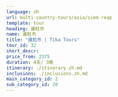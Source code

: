 ```yaml
---
language: zh
url: multi-country-tours/asia/siem-reap
template: tour
heading: 暹粒市
name: 暹粒市
title: "暹粒市 | Tika Tours"
tour_id: 32
short_descr: 
price_from: 2375
duration: 4天/ 3晚
itinerary: ./itinerary.zh.md
inclusions: ./inclusions.zh.md
main_category_id: 2
sub_category_id: 20
---
```


